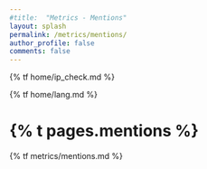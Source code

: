 ```yaml
---
#title:  "Metrics - Mentions"
layout: splash
permalink: /metrics/mentions/
author_profile: false
comments: false
---
```


{% tf home/ip_check.md %}

{% tf home/lang.md %}

<h1>{% t pages.mentions %}</h1>

<p>
{% tf metrics/mentions.md %}
</p>
